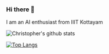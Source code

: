 ### Hi there 👋
I am an AI enthusiast from IIIT Kottayam
<!--
**christopher-2000/christopher-2000** is a ✨ _special_ ✨ repository because its `README.md` (this file) appears on your GitHub profile.

Here are some ideas to get you started:

- 🔭 I’m currently working on ...
- 🌱 I’m currently learning ...
- 👯 I’m looking to collaborate on ...
- 🤔 I’m looking for help with ...
- 💬 Ask me about ...
- 📫 How to reach me: ...
- 😄 Pronouns: ...
- ⚡ Fun fact: ...
-->


![Christopher's github stats](https://github-readme-stats.vercel.app/api?username=christopher-2000&show_icons=true&theme=dark)

[![Top Langs](https://github-readme-stats.vercel.app/api/top-langs/?username=christopher-2000)](https://github.com/christopher-2000/github-readme-stats)
